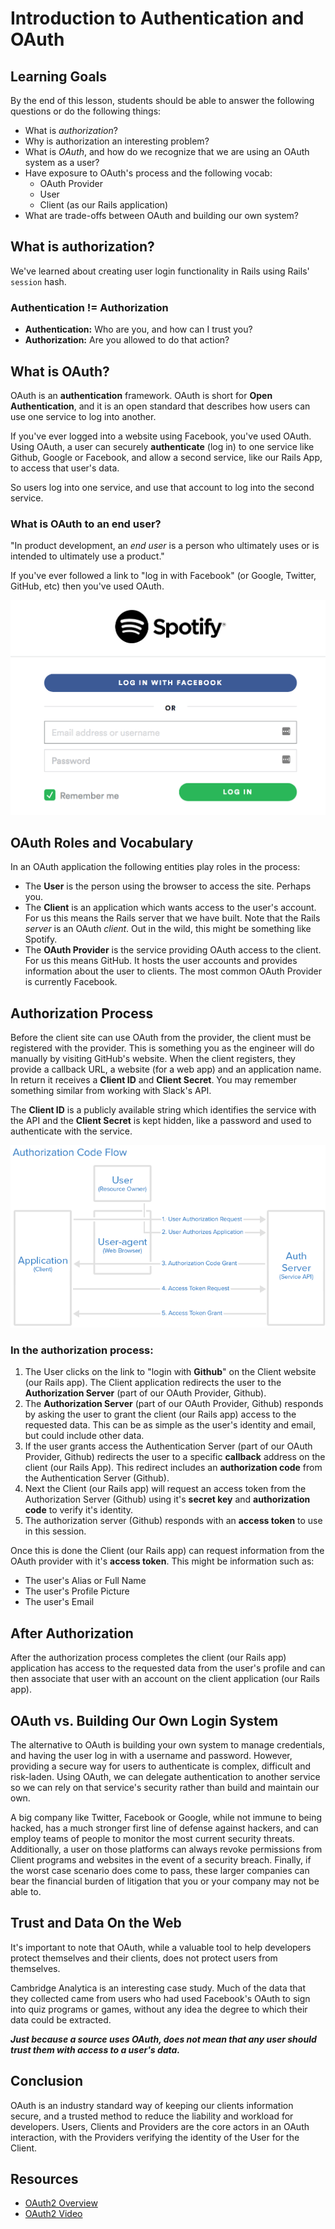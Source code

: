 # Introduction to Authentication and OAuth

## Learning Goals

By the end of this lesson, students should be able to answer the following questions or do the following things:

- What is _authorization_?
- Why is authorization an interesting problem?
- What is _OAuth_, and how do we recognize that we are using an OAuth system as a user?
- Have exposure to OAuth's process and the following vocab:
  - OAuth Provider
  - User
  - Client (as our Rails application)
- What are trade-offs between OAuth and building our own system?

## What is authorization?

We've learned about creating user login functionality in Rails using Rails' `session` hash.

### Authentication != Authorization

- **Authentication:** Who are you, and how can I trust you?
- **Authorization:** Are you allowed to do that action?

## What is OAuth?

OAuth is an **authentication** framework. OAuth is short for **Open Authentication**, and it is an open standard that describes how users can use one service to log into another.

If you've ever logged into a website using Facebook, you've used OAuth. Using OAuth, a user can securely **authenticate** (log in) to one service like Github, Google or Facebook, and allow a second service, like our Rails App, to access that user's data. 

So users log into one service, and use that account to log into the second service.

### What is OAuth to an end user?

"In product development, an _end user_ is a person who ultimately uses or is intended to ultimately use a product."

If you've ever followed a link to "log in with Facebook" (or Google, Twitter, GitHub, etc) then you've used OAuth.

![Log in with Facebook button](images/oauth_in_the_wild.png)

## OAuth Roles and Vocabulary

In an OAuth application the following entities play roles in the process:

* The **User** is the person using the browser to access the site. Perhaps you.
* The **Client** is an application which wants access to the user's account. For us this means the Rails server that we have built. Note that the Rails _server_ is an OAuth _client_. Out in the wild, this might be something like Spotify.
* The **OAuth Provider** is the service providing OAuth access to the client. For us this means GitHub. It hosts the user accounts and provides information about the user to clients. The most common OAuth Provider is currently Facebook.

## Authorization Process

Before the client site can use OAuth from the provider, the client must be registered with the provider.  This is something you as the engineer will do manually by visiting GitHub's website.  When the client registers, they provide a callback URL, a website (for a web app) and an application name.  In return it receives a **Client ID** and **Client Secret**. You may remember something similar from working with Slack's API. 

The **Client ID** is a publicly available string which identifies the service with the API and the **Client Secret** is kept hidden, like a password and used to authenticate with the service.

![OAuth Process](./images/auth_code_flow.png )

### In the authorization process:

1. The User clicks on the link to "login with **Github**" on the Client website (our Rails app). The Client application redirects the user to the **Authorization Server** (part of our OAuth Provider, Github).
1. The **Authorization Server** (part of our OAuth Provider, Github) responds by asking the user to grant the client (our Rails app) access to the requested data.  This can be as simple as the user's identity and email, but could include other data.
1. If the user grants access the Authentication Server (part of our OAuth Provider, Github) redirects the user to a specific **callback** address on the client (our Rails App).  This redirect includes an **authorization code** from the Authentication Server (Github).
1. Next the Client (our Rails app) will request an access token from the Authorization Server (Github) using it's **secret key** and **authorization code** to verify it's identity.
1. The authorization server (Github) responds with an **access token** to use in this session.


Once this is done the Client (our Rails app) can request information from the OAuth provider with it's **access token**. This might be information such as:

- The user's Alias or Full Name
- The user's Profile Picture
- The user's Email

## After Authorization

After the authorization process completes the client (our Rails app) application has access to the requested data from the user's profile and can then associate that user with an account on the client application (our Rails app).  

## OAuth vs. Building Our Own Login System

The alternative to OAuth is building your own system to manage credentials, and having the user log in with a username and password. However, providing a secure way for users to authenticate is complex, difficult and risk-laden. Using OAuth, we can delegate authentication to another service so we can rely on that service's security rather than build and maintain our own.

A big company like Twitter, Facebook or Google, while not immune to being hacked, has a much stronger first line of defense against hackers, and can employ teams of people to monitor the most current security threats. Additionally, a user on those platforms can always revoke permissions from Client programs and websites in the event of a security breach. Finally, if the worst case scenario does come to pass, these larger companies can bear the financial burden of litigation that you or your company may not be able to.

## Trust and Data On the Web
It's important to note that OAuth, while a valuable tool to help developers protect themselves and their clients, does not protect users from themselves.

Cambridge Analytica is an interesting case study. Much of the data that they collected came from users who had used Facebook's OAuth to sign into quiz programs or games, without any idea the degree to which their data could be extracted.

***Just because a source uses OAuth, does not mean that any user should trust them with access to a user's data.***

## Conclusion
OAuth is an industry standard way of keeping our clients information secure, and a trusted method to reduce the liability and workload for developers. Users, Clients and Providers are the core actors in an OAuth interaction, with the Providers verifying the identity of the User for the Client.

## Resources
-  [OAuth2 Overview](https://www.digitalocean.com/community/tutorials/an-introduction-to-OAuth-2)
- [OAuth2 Video](https://youtu.be/CPbvxxslDTU)
